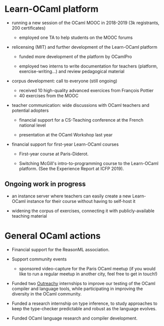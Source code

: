 # Learn-OCaml platform

- running a new session of the OCaml MOOC in 2018-2019
  (3k registrants, 200 certificates)

  + employed one TA to help students on the MOOC forums

- relicensing (MIT) and further development of the Learn-OCaml platform

  + funded more development of the platform by OCamlPro

  + employed two interns to write documentation for teachers
  (platform, exercise-writing...) and review pedagogical material

- corpus development: call to everyone (still ongoing)

  + received 10 high-quality advanced exercices from François Pottier
  + 40 exercises from the MOOC

- teacher communication: wide discussions with OCaml teachers and
  potential adopters

  + financial support for a CS-Teaching conference at the French
    national level

  + presentation at the OCaml Workshop last year
  

- financial support for first-year Learn-OCaml courses

  + First-year course at Paris-Diderot.

  + Switching McGill's intro-to-programming course to the Learn-OCaml
    platform. (See the Experience Report at ICFP 2019).


## Ongoing work in progress

- an instance server where teachers can easily create a new
  Learn-OCaml instance for their course without having to self-host it

- widening the corpus of exercises, connecting it with
  publicly-available teaching material


# General OCaml actions

- Financial support for the ReasonML association.

- Support community events

  + sponsored video-capture for the Paris OCaml meetup
    (if you would like to run a regular meetup in another
     city, feel free to get in touch!)

- Funded two [Outreachy](https://www.outreachy.org/) internships to
  improve our testing of the OCaml compiler and language tools,
  while participating in improving the diversity in the OCaml community.

- Funded a research internship on type inference, to study approaches to
  keep the type-checker predictable and robust as the language evolves.

- Funded OCaml language research and compiler development.

